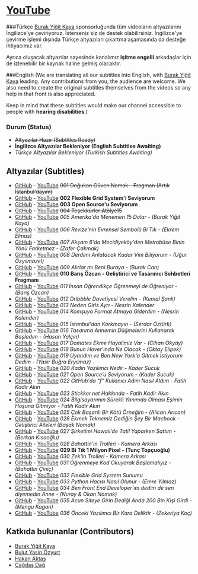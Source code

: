 # [YouTube](https://youtube.com/DogukanGuvenNomak)

###Türkçe
[Burak Yiğit Kaya](https://github.com/BYK) sponsorluğunda tüm videoların altyazılarını İngilizce'ye çeviriyoruz. İsterseniz siz de destek olabilirsiniz. İngilizce'ye çevirme işlemi dışında Türkçe altyazıları çıkartma aşamasında da desteğe ihtiyacımız var.

Ayrıca oluşacak altyazılar sayesinde kanalımız **işitme engelli** arkadaşlar için de izlenebilir bir kaynak haline gelmiş olacaktır.

###English
(We are translating all our subtitles into English, with [Burak Yiğit Kaya](https://github.com/BYK) leading. Any contributions from you, the audience are welcome. We also need to create the original subtitles themselves from the videos so any help in that front is also appreciated.

Keep in mind that these subtitles would make our channel accessible to people with **hearing disabilities**.)

### Durum (Status)
- ~~Altyazılar Hazır (Subtitles Ready)~~
- **İngilizce Altyazılar Bekleniyor (English Subtitles Awaiting)**
- _Türkçe Altyazılar Bekleniyor (Turkish Subtitles Awaiting)_

## Altyazılar (Subtitles)
 - [GitHub](srt/001-f_BAHdRyh2w) - [YouTube](http://www.youtube.com/timedtext_video?v=f_BAHdRyh2w&ref=share) ~~001 Doğukan Güven Nomak - Fragman (Artık İstanbul'dayım)~~
 - [GitHub](srt/002-Nj4TgqFHif4) - [YouTube](http://www.youtube.com/timedtext_video?v=Nj4TgqFHif4&ref=share) **002 Flexible Grid System'i Seviyorum**
 - [GitHub](srt/003-zD4IE4nX8Ts) - [YouTube](http://www.youtube.com/timedtext_video?v=zD4IE4nX8Ts&ref=share) **003 Open Source'u Seviyorum**
 - [GitHub](srt/004-kp5aAUiZevI) - [YouTube](http://www.youtube.com/timedtext_video?v=kp5aAUiZevI&ref=share) ~~004 Teşekkürler Atölye15~~
 - [GitHub](srt/005-Y5_aa3StBl0) - [YouTube](http://www.youtube.com/timedtext_video?v=Y5_aa3StBl0&ref=share) _005 Amerika'da Menemen 15 Dolar - (Burak Yiğit Kaya)_
 - [GitHub](srt/006-cJewUoTPx7c) - [YouTube](http://www.youtube.com/timedtext_video?v=cJewUoTPx7c&ref=share) _006 Revize'nin Evrensel Sembolü Bi Tık - (Ekrem Elmas)_
 - [GitHub](srt/007-BLxdKYvAa8Y) - [YouTube](http://www.youtube.com/timedtext_video?v=BLxdKYvAa8Y&ref=share) _007 Akşam 6'da Mecidiyeköy'den Metrobüse Binin Yönü Farketmez - (Zafer Çakmak)_
 - [GitHub](srt/008-tjUyejYF-98) - [YouTube](http://www.youtube.com/timedtext_video?v=tjUyejYF-98&ref=share) _008 Derdimi Anlatacak Kadar Vim Biliyorum - (Uğur Özyılmazel)_
 - [GitHub](srt/009-bs9eYjlP7pI) - [YouTube](http://www.youtube.com/timedtext_video?v=bs9eYjlP7pI&ref=share) _009 Alırlar mı Beni Buraya - (Burak Can)_
 - [GitHub](srt/010-eZm1k26kAGI) - [YouTube](http://www.youtube.com/timedtext_video?v=eZm1k26kAGI&ref=share) **010 Barış Özcan - Geliştirici ve Tasarımcı Sohbetleri Fragmanı**
 - [GitHub](srt/011-kqv6Rea68uE) - [YouTube](http://www.youtube.com/timedtext_video?v=kqv6Rea68uE&ref=share) _011 İnsan Öğrendikçe Öğrenmeyi de Öğreniyor - (Barış Özcan)_
 - [GitHub](srt/012-LfgymU3yYGw) - [YouTube](http://www.youtube.com/timedtext_video?v=LfgymU3yYGw&ref=share) _012 Dribbble Davetiyesi Verelim - (Kemal Şanlı)_
 - [GitHub](srt/013-p0Hdr0GgcaM) - [YouTube](http://www.youtube.com/timedtext_video?v=p0Hdr0GgcaM&ref=share) _013 Neden Girls Ayrı - Nesrin Kalender_
 - [GitHub](srt/014-_i1d0O2ZcJA) - [YouTube](http://www.youtube.com/timedtext_video?v=_i1d0O2ZcJA&ref=share) _014 Komşuya Format Atmaya Giderdim - (Nesrin Kalender)_
 - [GitHub](srt/015-atVNAtViJQA) - [YouTube](http://www.youtube.com/timedtext_video?v=atVNAtViJQA&ref=share) _015 İstanbul'dan Korkmayın - (Serdar Öztürk)_
 - [GitHub](srt/016-CFNMCv9hj_Y) - [YouTube](http://www.youtube.com/timedtext_video?v=CFNMCv9hj_Y&ref=share) _016 Tasarıma Annemin Düğmelerini Kullanarak Başladım - (Hasan Yalçın)_
 - [GitHub](srt/017-73hf5qthAw8) - [YouTube](http://www.youtube.com/timedtext_video?v=73hf5qthAw8&ref=share) _017 Domates Ekme Hayalimiz Var - (Cihan Okyay)_
 - [GitHub](srt/018-lIwexM0SFLI) - [YouTube](http://www.youtube.com/timedtext_video?v=lIwexM0SFLI&ref=share) _018 Bunun Hover'ında Ne Olacak - (Oktay Elipek)_
 - [GitHub](srt/019-KvGB2Owd_50) - [YouTube](http://www.youtube.com/timedtext_video?v=KvGB2Owd_50&ref=share) _019 Uyandım ve Ben New York'a Gitmek İstiyorum Dedim - (Yasir Buğra Eryılmaz)_
 - [GitHub](srt/020-D-7JPCAmE6U) - [YouTube](http://www.youtube.com/timedtext_video?v=D-7JPCAmE6U&ref=share) _020 Kadın Yazılımcı Nedir - Kader Sucuk_
 - [GitHub](srt/021-QgLnVuygNrY) - [YouTube](http://www.youtube.com/timedtext_video?v=QgLnVuygNrY&ref=share) _021 Open Source’u Seviyorum - (Kader Sucuk)_
 - [GitHub](srt/022-41G5s5ejRT0) - [YouTube](http://www.youtube.com/timedtext_video?v=41G5s5ejRT0&ref=share) _022 GitHub'da "f" Kullanıcı Adını Nasıl Aldım - Fatih Kadir Akın_
 - [GitHub](srt/023-zIoqSrZRBr0) - [YouTube](http://www.youtube.com/timedtext_video?v=zIoqSrZRBr0&ref=share) _023 Stickker.net Hakkında - Fatih Kadir Akın_
 - [GitHub](srt/024-aT6otd47OpI) - [YouTube](http://www.youtube.com/timedtext_video?v=aT6otd47OpI&ref=share) _024 Bilgisayarımın Sürekli Yanımda Olması Eşimin Hoşuna Gitmiyor - Fatih Kadir Akın_
 - [GitHub](srt/025-bc-yJjO4ro8) - [YouTube](http://www.youtube.com/timedtext_video?v=bc-yJjO4ro8&ref=share) _025 Çok Başarılı Bir Kötü Örneğim - (Alican Arıcan)_
 - [GitHub](srt/026-x-rRnyawMAg) - [YouTube](http://www.youtube.com/timedtext_video?v=x-rRnyawMAg&ref=share) _026 Ekmek Teknemiz Dediğin Şey Bir Macbook - Geliştirici Aileleri (Başak Nomak)_
 - [GitHub](srt/027-4oDfSFgOG8k) - [YouTube](http://www.youtube.com/timedtext_video?v=4oDfSFgOG8k&ref=share) _027 Şirketimi Hawaii'de Tatil Yaparken Sattım - (Berkan Kısaoğlu)_
 - [GitHub](srt/028-qjmBuDJ58fY) - [YouTube](http://www.youtube.com/timedtext_video?v=qjmBuDJ58fY&ref=share) _028 Bahattin'in Trolleri - Kamera Arkası_
 - [GitHub](srt/029-8IEqmTv9WW8) - [YouTube](http://www.youtube.com/timedtext_video?v=8IEqmTv9WW8&ref=share) **029 Bi Tık 1 Milyon Pixel - (Tunç Topçuoğlu)**
 - [GitHub](srt/030-hzxiWT210MU) - [YouTube](http://www.youtube.com/timedtext_video?v=hzxiWT210MU&ref=share) _030 Zek'in Trolleri - Kamera Arkası_
 - [GitHub](srt/031-RXNGnfCZY6o) - [YouTube](http://www.youtube.com/timedtext_video?v=RXNGnfCZY6o&ref=share) _031 Öğrenmeye Kod Okuyarak Başlamalıyız - (Bahattin Çiniç)_
 - [GitHub](srt/032-4306ejHx17Y) - [YouTube](http://www.youtube.com/timedtext_video?v=4306ejHx17Y&ref=share) _032 Flexible Grid System Sunumu_
 - [GitHub](srt/033-lFvxc-vL5Bc) - [YouTube](http://www.youtube.com/timedtext_video?v=lFvxc-vL5Bc&ref=share) _033 Python Hacısı Nasıl Olunur - (Emre Yılmaz)_
 - [GitHub](srt/034-0ngnYxfzr08) - [YouTube](http://www.youtube.com/timedtext_video?v=0ngnYxfzr08&ref=share) _034 Ben Front End Developer'ım dedim de sen diyemedin Anne - (Nuray & Okan Nomak)_
 - [GitHub](srt/035-_pMilA-D60Y) - [YouTube](http://www.youtube.com/timedtext_video?v=_pMilA-D60Y&ref=share) _035 Acun Siteye Girin Dediği Anda 200 Bin Kişi Girdi - (Mengu Kagan)_
 - [GitHub](srt/036-6fXXMS0F5Os) - [YouTube](http://www.youtube.com/timedtext_video?v=6fXXMS0F5Os&ref=share) _036 Önceki Yazılımcı Bir Kara Deliktir - (Zekeriya Koç)_

## Katkıda bulunanlar (Contributors)
  - [Burak Yiğit Kaya](https://github.com/BYK)
  - [Bulut Yasin Özyurt](https://github.com/bulutyasin)
  - [Hakan Aktaş](https://github.com/hkan)
  - [Çağdaş Dağ](https://github.com/cagdasdag)
